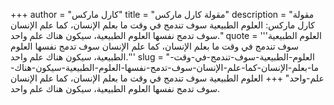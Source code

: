 +++
author = "كارل ماركس"
title = "مقولة كارل ماركس"
description = "مقولة كارل ماركس: العلوم الطبيعية سوف تندمج في وقت ما بعلم الإنسان، كما علم الإنسان سوف تدمج نفسها العلوم الطبيعية، سيكون هناك علم واحد."
quote = '''العلوم الطبيعية سوف تندمج في وقت ما بعلم الإنسان، كما علم الإنسان سوف تدمج نفسها العلوم الطبيعية، سيكون هناك علم واحد.''' 
slug = "العلوم-الطبيعية-سوف-تندمج-في-وقت-ما-بعلم-الإنسان-كما-علم-الإنسان-سوف-تدمج-نفسها-العلوم-الطبيعية-سيكون-هناك-علم-واحد"
+++
العلوم الطبيعية سوف تندمج في وقت ما بعلم الإنسان، كما علم الإنسان سوف تدمج نفسها العلوم الطبيعية، سيكون هناك علم واحد.
